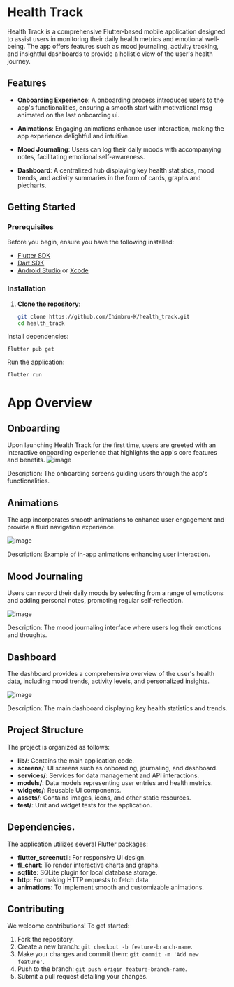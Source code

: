 # Health Track

Health Track is a comprehensive Flutter-based mobile application designed to assist users in monitoring their daily health metrics and emotional well-being. The app offers features such as mood journaling, activity tracking, and insightful dashboards to provide a holistic view of the user's health journey.

## Features

- **Onboarding Experience**: A onboarding process introduces users to the app's functionalities, ensuring a smooth start with motivational msg animated on the last onboarding ui.

- **Animations**: Engaging animations enhance user interaction, making the app experience delightful and intuitive.

- **Mood Journaling**: Users can log their daily moods with accompanying notes, facilitating emotional self-awareness.

- **Dashboard**: A centralized hub displaying key health statistics, mood trends, and activity summaries in the form of cards, graphs and piecharts.

## Getting Started

### Prerequisites

Before you begin, ensure you have the following installed:

- [Flutter SDK](https://flutter.dev/docs/get-started/install)
- [Dart SDK](https://dart.dev/get-dart)
- [Android Studio](https://developer.android.com/studio) or [Xcode](https://developer.apple.com/xcode/)

### Installation

1. **Clone the repository**:

   ```bash
   git clone https://github.com/Ihimbru-K/health_track.git
   cd health_track
Install dependencies:

   
    flutter pub get
Run the application:


    flutter run



# App Overview

## Onboarding

Upon launching Health Track for the first time, users are greeted with an interactive onboarding experience that highlights the app's core features and benefits.
![image](https://github.com/user-attachments/assets/2a60488e-8353-4dc6-b767-72a7df9a9671)


Description: The onboarding screens guiding users through the app's functionalities.

## Animations

The app incorporates smooth animations to enhance user engagement and provide a fluid navigation experience.

![image](https://github.com/user-attachments/assets/7e6fba07-e5ba-4493-b2bf-c1fc9bc04cb5)


Description: Example of in-app animations enhancing user interaction.

## Mood Journaling

Users can record their daily moods by selecting from a range of emoticons and adding personal notes, promoting regular self-reflection.

![image](https://github.com/user-attachments/assets/01f8eb7b-88a6-4fd8-92d6-9eaaa40a92f1)


Description: The mood journaling interface where users log their emotions and thoughts.

## Dashboard

The dashboard provides a comprehensive overview of the user's health data, including mood trends, activity levels, and personalized insights.

![image](https://github.com/user-attachments/assets/cfc11fa9-86b5-4cb8-a81a-4bd051268b25)


Description: The main dashboard displaying key health statistics and trends.

## Project Structure

The project is organized as follows:

- **lib/**: Contains the main application code.
- **screens/**: UI screens such as onboarding, journaling, and dashboard.
- **services/**: Services for data management and API interactions.
- **models/**: Data models representing user entries and health metrics.
- **widgets/**: Reusable UI components.
- **assets/**: Contains images, icons, and other static resources.
- **test/**: Unit and widget tests for the application.

## Dependencies.

The application utilizes several Flutter packages:

- **flutter_screenutil**: For responsive UI design.
- **fl_chart**: To render interactive charts and graphs.
- **sqflite**: SQLite plugin for local database storage.
- **http**: For making HTTP requests to fetch data.
- **animations**: To implement smooth and customizable animations.

## Contributing

We welcome contributions! To get started:

1. Fork the repository.
2. Create a new branch: `git checkout -b feature-branch-name`.
3. Make your changes and commit them: `git commit -m 'Add new feature'`.
4. Push to the branch: `git push origin feature-branch-name`.
5. Submit a pull request detailing your changes.


